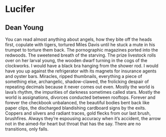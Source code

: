 # Lucifer
## Dean Young
You can read almost anything
about angels, how they bite off
the heads first, copulate with tigers,
tortured Miles Davis until he stuck
a mute in his trumpet to torture them back.
The pornographic magazines ported
into the redwoods. The sweetened breath
of the starving. The prize livestock
rolls over on her larval young,
the wooden dwarf turning in the cogs
of the clockworks. I would have
a black bra hanging from the shower rod.
I would have you up against
the refrigerator with its magnets
for insurance agents and oyster bars.
Miracles, ripped thumbnails,
everything a piece of something else,
archangelic, shadow-clawed,
the frolicking despair of repeating
decimals because it never comes out even.
Mostly the world is lava’s rhythm,
the impurities of darkness
sometimes called stars. Mostly
the world is assignations, divorces
conducted between rooftops. Forever
and forever the checkbook unbalanced,
the beautiful bodies bent back
like paper clips, the discharged
blandishing cardboard signs by the exits.
Coppers and silvers and radiant traces,
gold flecks from our last brush,
brushfires. Always they’re espousing
accuracy when it’s accident, the arrow
not in the aimed-for heart but throat
that has the say. There are no transitions,
only falls.